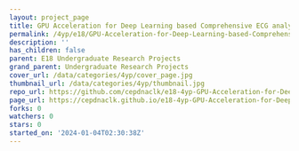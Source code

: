 ```yaml
---
layout: project_page
title: GPU Acceleration for Deep Learning based Comprehensive ECG analysis
permalink: /4yp/e18/GPU-Acceleration-for-Deep-Learning-based-Comprehensive-ECG-analysis/
description: ''
has_children: false
parent: E18 Undergraduate Research Projects
grand_parent: Undergraduate Research Projects
cover_url: /data/categories/4yp/cover_page.jpg
thumbnail_url: /data/categories/4yp/thumbnail.jpg
repo_url: https://github.com/cepdnaclk/e18-4yp-GPU-Acceleration-for-Deep-Learning-based-Comprehensive-ECG-analysis
page_url: https://cepdnaclk.github.io/e18-4yp-GPU-Acceleration-for-Deep-Learning-based-Comprehensive-ECG-analysis
forks: 0
watchers: 0
stars: 0
started_on: '2024-01-04T02:30:38Z'
---
```



